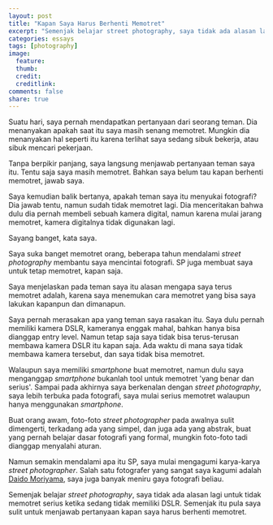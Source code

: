 ```yaml
---
layout: post
title: "Kapan Saya Harus Berhenti Memotret"
excerpt: "Semenjak belajar street photography, saya tidak ada alasan lagi untuk tidak memotret serius ketika sedang tidak memiliki DSLR."
categories: essays
tags: [photography]
image:
  feature: 
  thumb: 
  credit:  
  creditlink: 
comments: false
share: true
---
```


Suatu hari, saya pernah mendapatkan pertanyaan dari seorang teman. Dia menanyakan apakah saat itu saya masih senang memotret. Mungkin dia menanyakan hal seperti itu karena terlihat saya sedang sibuk bekerja, atau sibuk mencari pekerjaan.

Tanpa berpikir panjang, saya langsung menjawab pertanyaan teman saya itu. Tentu saja saya masih memotret. Bahkan saya belum tau kapan berhenti memotret, jawab saya. 

Saya kemudian balik bertanya, apakah teman saya itu menyukai fotografi? Dia jawab tentu, namun sudah tidak memotret lagi. Dia menceritakan bahwa dulu dia pernah membeli sebuah kamera digital, namun karena mulai jarang memotret, kamera digitalnya tidak digunakan lagi. 

Sayang banget, kata saya. 

Saya suka banget memotret orang, beberapa tahun mendalami *street photography* membantu saya mencintai fotografi. SP juga membuat saya untuk tetap memotret, kapan saja. 

Saya menjelaskan pada teman saya itu alasan mengapa saya terus memotret adalah, karena saya menemukan cara memotret yang bisa saya lakukan kapanpun dan dimanapun. 

Saya pernah merasakan apa yang teman saya rasakan itu. Saya dulu pernah memiliki kamera DSLR, kameranya enggak mahal, bahkan hanya bisa dianggap entry level. Namun tetap saja saya tidak bisa terus-terusan membawa kamera DSLR itu kapan saja. Ada waktu di mana saya tidak membawa kamera tersebut, dan saya tidak bisa memotret. 

Walaupun saya memiliki *smartphone* buat memotret, namun dulu saya menganggap *smartphone* bukanlah tool untuk memotret 'yang benar dan serius'. Sampai pada akhirnya saya berkenalan dengan *street photography*, saya lebih terbuka pada fotografi, saya mulai serius memotret walaupun hanya menggunakan *smartphone*.

Buat orang awam, foto-foto *street photographer* pada awalnya sulit dimengerti, terkadang ada yang simpel, dan juga ada yang abstrak, buat yang pernah belajar dasar fotografi yang formal, mungkin foto-foto tadi dianggap menyalahi aturan. 

Namun semakin mendalami apa itu SP, saya mulai mengagumi karya-karya *street photographer*. Salah satu fotografer yang sangat saya kagumi adalah [Daido Moriyama](https://en.wikipedia.org/wiki/Daid%C5%8D_Moriyama), saya juga banyak meniru gaya fotografi beliau. 

Semenjak belajar *street photography*, saya tidak ada alasan lagi untuk tidak memotret serius ketika sedang tidak memiliki DSLR. Semenjak itu pula saya sulit untuk menjawab pertanyaan kapan saya harus berhenti memotret.
